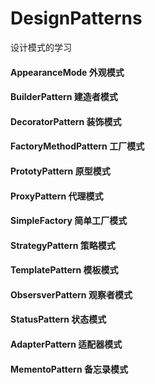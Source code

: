 # DesignPatterns
设计模式的学习
#### AppearanceMode         外观模式
#### BuilderPattern         建造者模式
#### DecoratorPattern       装饰模式
#### FactoryMethodPattern   工厂模式
#### PrototyPattern         原型模式
#### ProxyPattern           代理模式
#### SimpleFactory          简单工厂模式
#### StrategyPattern        策略模式
#### TemplatePattern        模板模式
#### ObsersverPattern       观察者模式
#### StatusPattern          状态模式
#### AdapterPattern         适配器模式
#### MementoPattern         备忘录模式

